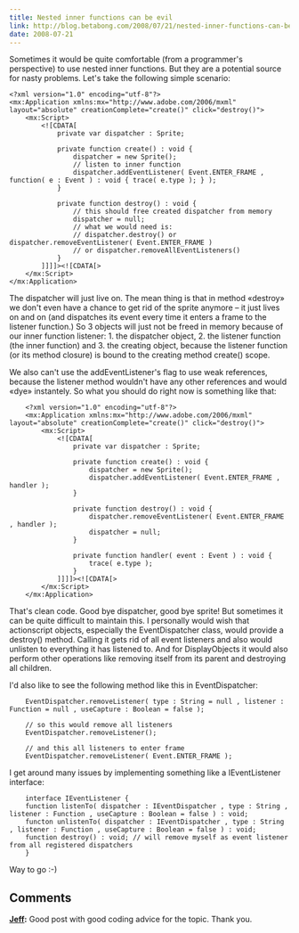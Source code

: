 ```yaml
---
title: Nested inner functions can be evil
link: http://blog.betabong.com/2008/07/21/nested-inner-functions-can-be-evil/
date: 2008-07-21
---
```



Sometimes it would be quite comfortable (from a programmer's perspective) to use nested inner functions. But they are a potential source for nasty problems. Let's take the following simple scenario:
    
    <?xml version="1.0" encoding="utf-8"?>
    <mx:Application xmlns:mx="http://www.adobe.com/2006/mxml" layout="absolute" creationComplete="create()" click="destroy()">
        <mx:Script>
            <![CDATA[
                private var dispatcher : Sprite;
                
                private function create() : void {
                    dispatcher = new Sprite();
                    // listen to inner function
                    dispatcher.addEventListener( Event.ENTER_FRAME , function( e : Event ) : void { trace( e.type ); } );
                }
                
                private function destroy() : void {
                    // this should free created dispatcher from memory
                    dispatcher = null;
                    // what we would need is:
                    // dispatcher.destroy() or dispatcher.removeEventListener( Event.ENTER_FRAME )
                    // or dispatcher.removeAllEventListeners()
                }
            ]]]]><![CDATA[>
        </mx:Script>
    </mx:Application>

The dispatcher will just live on. The mean thing is that in method «destroy» we don't even have a chance to get rid of the sprite anymore – it just lives on and on (and dispatches its event every time it enters a frame to the listener function.) So 3 objects will just not be freed in memory because of our inner function listener: 1. the dispatcher object, 2. the listener function (the inner function) and 3. the creating object, because the listener function (or its method closure) is bound to the creating method create() scope.

We also can't use the addEventListener's flag to use weak references, because the listener method wouldn't have any other references and would «dye» instantely. So what you should do right now is something like that:

        <?xml version="1.0" encoding="utf-8"?>
        <mx:Application xmlns:mx="http://www.adobe.com/2006/mxml" layout="absolute" creationComplete="create()" click="destroy()">
            <mx:Script>
                <![CDATA[
                    private var dispatcher : Sprite;
                    
                    private function create() : void {
                        dispatcher = new Sprite();
                        dispatcher.addEventListener( Event.ENTER_FRAME , handler );
                    }
                    
                    private function destroy() : void {
                        dispatcher.removeEventListener( Event.ENTER_FRAME , handler );
                        dispatcher = null;
                    }
                    
                    private function handler( event : Event ) : void {
                        trace( e.type );
                    }
                ]]]]><![CDATA[>
            </mx:Script>
        </mx:Application>

That's clean code. Good bye dispatcher, good bye sprite! But sometimes it can be quite difficult to maintain this. I personally would wish that actionscript objects, especially the EventDispatcher class, would provide a destroy() method. Calling it gets rid of all event listeners and also would unlisten to everything it has listened to. And for DisplayObjects it would also perform other operations like removing itself from its parent and destroying all children.

I'd also like to see the following method like this in EventDispatcher:

        EventDispatcher.removeListener( type : String = null , listener : Function = null , useCapture : Boolean = false );

        // so this would remove all listeners
        EventDispatcher.removeListener();

        // and this all listeners to enter frame
        EventDispatcher.removeListener( Event.ENTER_FRAME );

I get around many issues by implementing something like a IEventListener interface:

        interface IEventListener {
        function listenTo( dispatcher : IEventDispatcher , type : String , listener : Function , useCapture : Boolean = false ) : void;
        functon unlistenTo( dispatcher : IEventDispatcher , type : String , listener : Function , useCapture : Boolean = false ) : void;
        function destroy() : void; // will remove myself as event listener from all registered dispatchers
        }

Way to go :-)
    
## Comments

**[Jeff](#7 "2008-10-07 05:03:55"):** Good post with good coding advice for the topic. Thank you.

